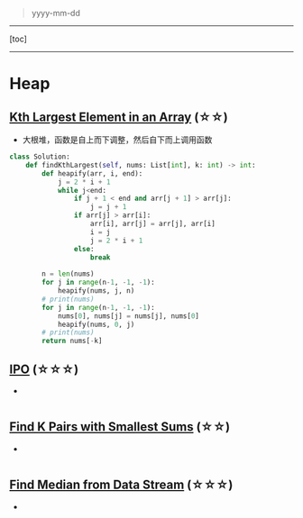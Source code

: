 > yyyy-mm-dd

---

[toc]

---

# Heap

## [Kth Largest Element in an Array](https://leetcode.com/problems/kth-largest-element-in-an-array)  (☆☆) ͏

- 大根堆，函数是自上而下调整，然后自下而上调用函数

```python
class Solution:
    def findKthLargest(self, nums: List[int], k: int) -> int:
        def heapify(arr, i, end):
            j = 2 * i + 1
            while j<end:
                if j + 1 < end and arr[j + 1] > arr[j]:
                    j = j + 1
                if arr[j] > arr[i]:
                    arr[i], arr[j] = arr[j], arr[i]
                    i = j
                    j = 2 * i + 1
                else:
                    break
        
        n = len(nums)
        for j in range(n-1, -1, -1):
            heapify(nums, j, n)
        # print(nums)
        for j in range(n-1, -1, -1):
            nums[0], nums[j] = nums[j], nums[0]
            heapify(nums, 0, j)
        # print(nums)
        return nums[-k]
```

## [IPO](https://leetcode.com/problems/ipo)  (☆☆☆) ͏

- 

```python

```

## [Find K Pairs with Smallest Sums](https://leetcode.com/problems/find-k-pairs-with-smallest-sums)  (☆☆) ͏

- 

```python

```

## [Find Median from Data Stream](https://leetcode.com/problems/find-median-from-data-stream)  (☆☆☆) ͏

- 

```python

```

